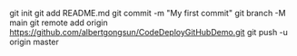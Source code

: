 git init
git add README.md
git commit -m "My first commit"
git branch -M main
git remote add origin https://github.com/albertgongsun/CodeDeployGitHubDemo.git
git push -u origin master
